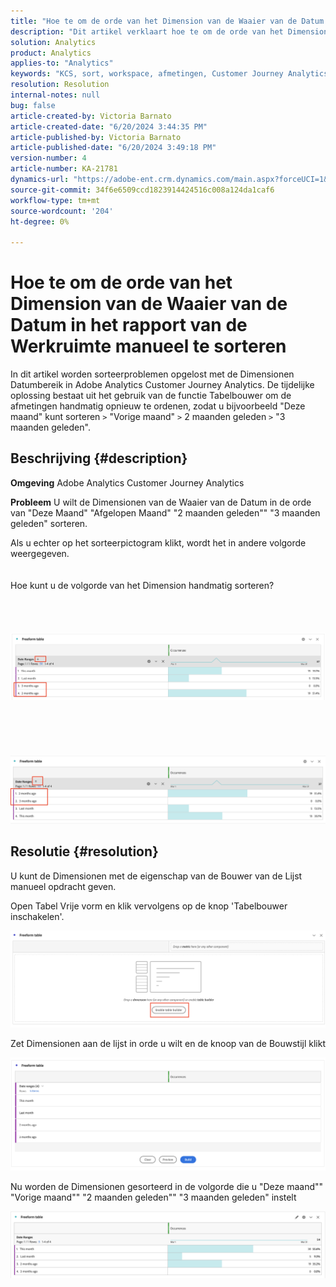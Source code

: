 ```yaml
---
title: "Hoe te om de orde van het Dimension van de Waaier van de Datum in het rapport van de Werkruimte manueel te sorteren"
description: "Dit artikel verklaart hoe te om de orde van het Dimension van de Waaier van de Datum in het rapport van de Werkruimte manueel te sorteren."
solution: Analytics
product: Analytics
applies-to: "Analytics"
keywords: "KCS, sort, workspace, afmetingen, Customer Journey Analytics, manueel soort, het Dimension van de Waaier van de Datum, rapport, Adobe Analytics"
resolution: Resolution
internal-notes: null
bug: false
article-created-by: Victoria Barnato
article-created-date: "6/20/2024 3:44:35 PM"
article-published-by: Victoria Barnato
article-published-date: "6/20/2024 3:49:18 PM"
version-number: 4
article-number: KA-21781
dynamics-url: "https://adobe-ent.crm.dynamics.com/main.aspx?forceUCI=1&pagetype=entityrecord&etn=knowledgearticle&id=d9a93efc-1b2f-ef11-840a-000d3a5a67ba"
source-git-commit: 34f6e6509ccd1823914424516c008a124da1caf6
workflow-type: tm+mt
source-wordcount: '204'
ht-degree: 0%

---
```


# Hoe te om de orde van het Dimension van de Waaier van de Datum in het rapport van de Werkruimte manueel te sorteren


In dit artikel worden sorteerproblemen opgelost met de Dimensionen Datumbereik in Adobe Analytics Customer Journey Analytics. De tijdelijke oplossing bestaat uit het gebruik van de functie Tabelbouwer om de afmetingen handmatig opnieuw te ordenen, zodat u bijvoorbeeld &quot;Deze maand&quot; kunt sorteren `>`  &quot;Vorige maand&quot; `>`  2 maanden geleden `>`  &quot;3 maanden geleden&quot;.

## Beschrijving {#description}


<b>Omgeving</b>
Adobe Analytics Customer Journey Analytics

<b>Probleem</b>
U wilt de Dimensionen van de Waaier van de Datum in de orde van &quot;Deze Maand&quot; &quot;Afgelopen Maand&quot; &quot;2 maanden geleden&quot;&quot; &quot;3 maanden geleden&quot; sorteren.

Als u echter op het sorteerpictogram klikt, wordt het in andere volgorde weergegeven.
<br><br><br>Hoe kunt u de volgorde van het Dimension handmatig sorteren?<br><br>
<br> <br><br>![](assets/___daa93efc-1b2f-ef11-840a-000d3a5a67ba___.png)<br><br> <br><br> <br><br>![](assets/___dca93efc-1b2f-ef11-840a-000d3a5a67ba___.png)

## Resolutie {#resolution}


U kunt de Dimensionen met de eigenschap van de Bouwer van de Lijst manueel opdracht geven.

Open Tabel Vrije vorm en klik vervolgens op de knop &#39;Tabelbouwer inschakelen&#39;.

![](assets/d4eda136-2fcd-ed11-b597-6045bd006793.png)

Zet Dimensionen aan de lijst in orde u wilt en de knoop van de Bouwstijl klikt

![](assets/69497031-30cd-ed11-b597-6045bd006793.png)

Nu worden de Dimensionen gesorteerd in de volgorde die u &quot;Deze maand&quot;&quot; &quot;Vorige maand&quot;&quot; &quot;2 maanden geleden&quot;&quot; &quot;3 maanden geleden&quot; instelt

![](assets/efb1744a-30cd-ed11-b597-6045bd006793.png)
